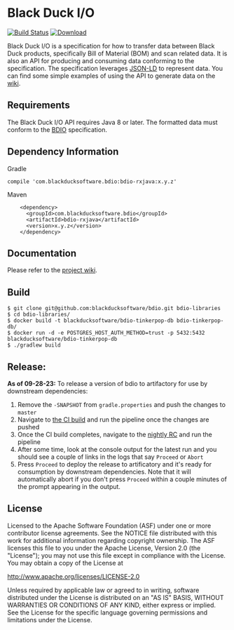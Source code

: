 # Black Duck I/O

[![Build Status](https://travis-ci.org/blackducksoftware/bdio.svg?branch=master)](https://travis-ci.org/blackducksoftware/bdio)
[![Download](https://api.bintray.com/packages/bds/oss/bdio/images/download.svg)](https://bintray.com/bds/oss/bdio/_latestVersion)

Black Duck I/O is a specification for how to transfer data between Black Duck products, specifically Bill of Material (BOM) and scan related data. It is also an API for producing and consuming data conforming to the specification. The specification leverages [JSON-LD][json-ld] to represent data. You can find some simple examples of using the API to generate data on the [wiki][wiki].

## Requirements

The Black Duck I/O API requires Java 8 or later. The formatted data must conform to the [BDIO][bdio2_1] specification. 


## Dependency Information

Gradle
````
compile 'com.blackducksoftware.bdio:bdio-rxjava:x.y.z'
````

Maven
````
    <dependency>
      <groupId>com.blackducksoftware.bdio</groupId>
      <artifactId>bdio-rxjava</artifactId>
      <version>x.y.z</version>
    </dependency>
````

## Documentation

Please refer to the [project wiki][wiki].

## Build

````
$ git clone git@github.com:blackducksoftware/bdio.git bdio-libraries
$ cd bdio-libraries/
$ docker build -t blackducksoftware/bdio-tinkerpop-db bdio-tinkerpop-db/
$ docker run -d -e POSTGRES_HOST_AUTH_METHOD=trust -p 5432:5432 blackducksoftware/bdio-tinkerpop-db
$ ./gradlew build
````
## Release:
__As of 09-28-23:__
To release a version of bdio to artifactory for use by downstream dependencies:
1. Remove the `-SNAPSHOT` from `gradle.properties` and push the changes to `master`
2. Navigate to [the CI build](https://build-bd.internal.synopsys.com/job/Common%20Components/job/BDIO/job/CI/) and run the pipeline once the changes are pushed
3. Once the CI build completes, navigate to the [nightly RC](https://build-bd.internal.synopsys.com/job/Common%20Components/job/BDIO/job/Nightly%20RC/) and run the pipeline
4. After some time, look at the console output for the latest run and you should see a couple of links in the logs that say `Proceed` or `Abort`
5. Press `Proceed` to deploy the release to artificatory and it's ready for consumption by downstream dependencies. Note that it will automatically abort if you don't press `Proceed` within a couple minutes of the prompt appearing in the output.



## License

Licensed to the Apache Software Foundation (ASF) under one
or more contributor license agreements.  See the NOTICE file
distributed with this work for additional information
regarding copyright ownership.  The ASF licenses this file
to you under the Apache License, Version 2.0 (the
"License"); you may not use this file except in compliance
with the License.  You may obtain a copy of the License at

  http://www.apache.org/licenses/LICENSE-2.0

Unless required by applicable law or agreed to in writing,
software distributed under the License is distributed on an
"AS IS" BASIS, WITHOUT WARRANTIES OR CONDITIONS OF ANY
KIND, either express or implied.  See the License for the
specific language governing permissions and limitations
under the License.

[json-ld]: http://json-ld.org
[bdio2_0]: https://blackducksoftware.github.io/bdio/specification/2.0
[bdio2_1]: https://blackducksoftware.github.io/bdio/specification/2.1
[wiki]: https://github.com/blackducksoftware/bdio/wiki


